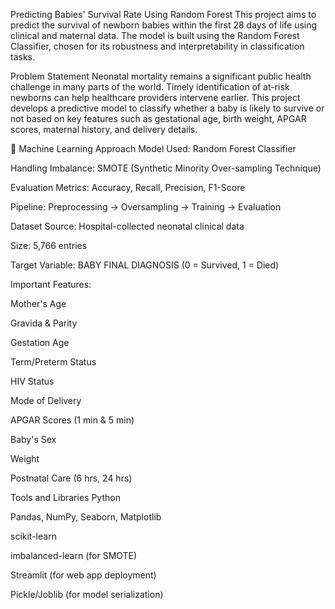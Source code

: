 Predicting Babies' Survival Rate Using Random Forest This project aims to predict the survival of newborn babies within the first 28 days of life using clinical and maternal data. The model is built using the Random Forest Classifier, chosen for its robustness and interpretability in classification tasks.

Problem Statement Neonatal mortality remains a significant public health challenge in many parts of the world. Timely identification of at-risk newborns can help healthcare providers intervene earlier. This project develops a predictive model to classify whether a baby is likely to survive or not based on key features such as gestational age, birth weight, APGAR scores, maternal history, and delivery details.

🧠 Machine Learning Approach Model Used: Random Forest Classifier

Handling Imbalance: SMOTE (Synthetic Minority Over-sampling Technique)

Evaluation Metrics: Accuracy, Recall, Precision, F1-Score

Pipeline: Preprocessing → Oversampling → Training → Evaluation

Dataset Source: Hospital-collected neonatal clinical data

Size: 5,766 entries

Target Variable: BABY FINAL DIAGNOSIS (0 = Survived, 1 = Died)

Important Features:

Mother's Age

Gravida & Parity

Gestation Age

Term/Preterm Status

HIV Status

Mode of Delivery

APGAR Scores (1 min & 5 min)

Baby's Sex

Weight

Postnatal Care (6 hrs, 24 hrs)

Tools and Libraries Python

Pandas, NumPy, Seaborn, Matplotlib

scikit-learn

imbalanced-learn (for SMOTE)

Streamlit (for web app deployment)

Pickle/Joblib (for model serialization)
